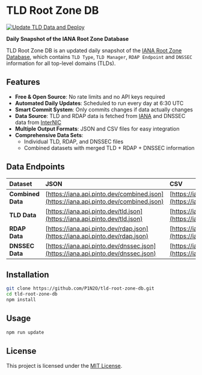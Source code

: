 # TLD Root Zone DB

[![Update TLD Data and Deploy](https://github.com/P1N2O/tld-root-zone-db/actions/workflows/update-data.yml/badge.svg)](https://github.com/P1N2O/tld-root-zone-db/actions/workflows/update-data.yml)

**Daily Snapshot of the IANA Root Zone Database**

TLD Root Zone DB is an updated daily snapshot of the [IANA Root Zone Database](https://www.iana.org/domains/root/db), which contains `TLD Type`, `TLD Manager`, `RDAP Endpoint` and `DNSSEC` information for all top-level domains (TLDs).

## Features

- **Free & Open Source**: No rate limits and no API keys required
- **Automated Daily Updates**: Scheduled to run every day at 6:30 UTC
- **Smart Commit System**: Only commits changes if data actually changes
- **Data Source**: TLD and RDAP data is fetched from [IANA](https://www.iana.org/) and DNSSEC data from [InterNIC](https://www.internic.net/)
- **Multiple Output Formats**: JSON and CSV files for easy integration
- **Comprehensive Data Sets**:
  - Individual TLD, RDAP, and DNSSEC files
  - Combined datasets with merged TLD + RDAP + DNSSEC information

## Data Endpoints

| Dataset | JSON | CSV |
|:--------|:-----|:----|
| **Combined Data** | [https://iana.api.pinto.dev/combined.json](https://iana.api.pinto.dev/combined.json) | [https://iana.api.pinto.dev/combined.csv](https://iana.api.pinto.dev/combined.csv) |
| **TLD Data** | [https://iana.api.pinto.dev/tld.json](https://iana.api.pinto.dev/tld.json) | [https://iana.api.pinto.dev/tld.csv](https://iana.api.pinto.dev/tld.csv) |
| **RDAP Data** | [https://iana.api.pinto.dev/rdap.json](https://iana.api.pinto.dev/rdap.json) | [https://iana.api.pinto.dev/rdap.csv](https://iana.api.pinto.dev/rdap.csv) |
| **DNSSEC Data** | [https://iana.api.pinto.dev/dnssec.json](https://iana.api.pinto.dev/dnssec.json) | [https://iana.api.pinto.dev/dnssec.csv](https://iana.api.pinto.dev/dnssec.csv) |

## Installation

```bash
git clone https://github.com/P1N2O/tld-root-zone-db.git
cd tld-root-zone-db
npm install
```

## Usage
```bash
npm run update
```

## License
This project is licensed under the [MIT License](LICENSE).